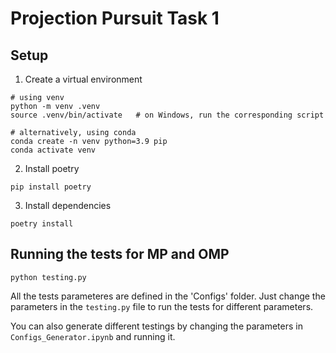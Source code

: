 # Projection Pursuit Task 1

## Setup

1. Create a virtual environment

```
# using venv
python -m venv .venv
source .venv/bin/activate   # on Windows, run the corresponding script

# alternatively, using conda
conda create -n venv python=3.9 pip
conda activate venv
```

2. Install poetry

```
pip install poetry
```

3. Install dependencies

```
poetry install
```

## Running the tests for MP and OMP

```
python testing.py
```

All the tests parameteres are defined in the 'Configs' folder. Just change the parameters in the `testing.py` file to run the tests for different parameters.

You can also generate different testings by changing the parameters in `Configs_Generator.ipynb` and running it.



